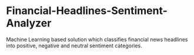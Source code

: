 # Financial-Headlines-Sentiment-Analyzer
Machine Learning based solution which classifies financial news headlines into positive, negative and neutral sentiment categories.
